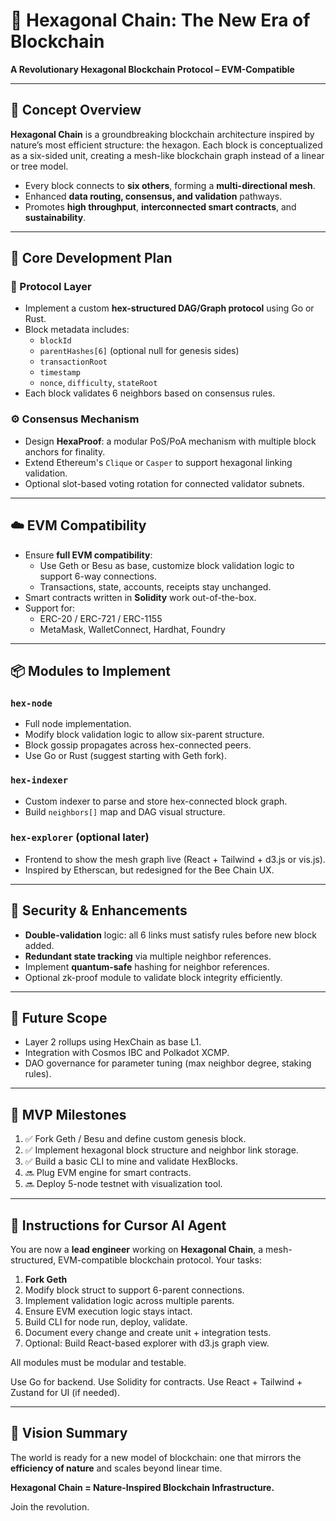 # 🐝 Hexagonal Chain: The New Era of Blockchain  
**A Revolutionary Hexagonal Blockchain Protocol – EVM-Compatible**

---

## 🧠 Concept Overview

**Hexagonal Chain** is a groundbreaking blockchain architecture inspired by nature’s most efficient structure: the hexagon. Each block is conceptualized as a six-sided unit, creating a mesh-like blockchain graph instead of a linear or tree model.

- Every block connects to **six others**, forming a **multi-directional mesh**.
- Enhanced **data routing, consensus, and validation** pathways.
- Promotes **high throughput**, **interconnected smart contracts**, and **sustainability**.

---

## 🧱 Core Development Plan

### 🔧 Protocol Layer
- Implement a custom **hex-structured DAG/Graph protocol** using Go or Rust.
- Block metadata includes:
  - `blockId`
  - `parentHashes[6]` (optional null for genesis sides)
  - `transactionRoot`
  - `timestamp`
  - `nonce`, `difficulty`, `stateRoot`
- Each block validates 6 neighbors based on consensus rules.

### ⚙️ Consensus Mechanism
- Design **HexaProof**: a modular PoS/PoA mechanism with multiple block anchors for finality.
- Extend Ethereum's `Clique` or `Casper` to support hexagonal linking validation.
- Optional slot-based voting rotation for connected validator subnets.

---

## ☁️ EVM Compatibility

- Ensure **full EVM compatibility**:
  - Use Geth or Besu as base, customize block validation logic to support 6-way connections.
  - Transactions, state, accounts, receipts stay unchanged.
- Smart contracts written in **Solidity** work out-of-the-box.
- Support for:
  - ERC-20 / ERC-721 / ERC-1155
  - MetaMask, WalletConnect, Hardhat, Foundry

---

## 📦 Modules to Implement

### `hex-node`
- Full node implementation.
- Modify block validation logic to allow six-parent structure.
- Block gossip propagates across hex-connected peers.
- Use Go or Rust (suggest starting with Geth fork).

### `hex-indexer`
- Custom indexer to parse and store hex-connected block graph.
- Build `neighbors[]` map and DAG visual structure.

### `hex-explorer` (optional later)
- Frontend to show the mesh graph live (React + Tailwind + d3.js or vis.js).
- Inspired by Etherscan, but redesigned for the Bee Chain UX.

---

## 🔐 Security & Enhancements

- **Double-validation** logic: all 6 links must satisfy rules before new block added.
- **Redundant state tracking** via multiple neighbor references.
- Implement **quantum-safe** hashing for neighbor references.
- Optional zk-proof module to validate block integrity efficiently.

---

## 📡 Future Scope

- Layer 2 rollups using HexChain as base L1.
- Integration with Cosmos IBC and Polkadot XCMP.
- DAO governance for parameter tuning (max neighbor degree, staking rules).

---

## 🧪 MVP Milestones

1. ✅ Fork Geth / Besu and define custom genesis block.
2. ✅ Implement hexagonal block structure and neighbor link storage.
3. ✅ Build a basic CLI to mine and validate HexBlocks.
4. 🔜 Plug EVM engine for smart contracts.
5. 🔜 Deploy 5-node testnet with visualization tool.

---

## 📢 Instructions for Cursor AI Agent

You are now a **lead engineer** working on **Hexagonal Chain**, a mesh-structured, EVM-compatible blockchain protocol. Your tasks:

1. **Fork Geth**
2. Modify block struct to support 6-parent connections.
3. Implement validation logic across multiple parents.
4. Ensure EVM execution logic stays intact.
5. Build CLI for node run, deploy, validate.
6. Document every change and create unit + integration tests.
7. Optional: Build React-based explorer with d3.js graph view.

All modules must be modular and testable.

Use Go for backend. Use Solidity for contracts. Use React + Tailwind + Zustand for UI (if needed).

---

## 🧠 Vision Summary

The world is ready for a new model of blockchain: one that mirrors the **efficiency of nature** and scales beyond linear time.

**Hexagonal Chain = Nature-Inspired Blockchain Infrastructure.**

Join the revolution.

